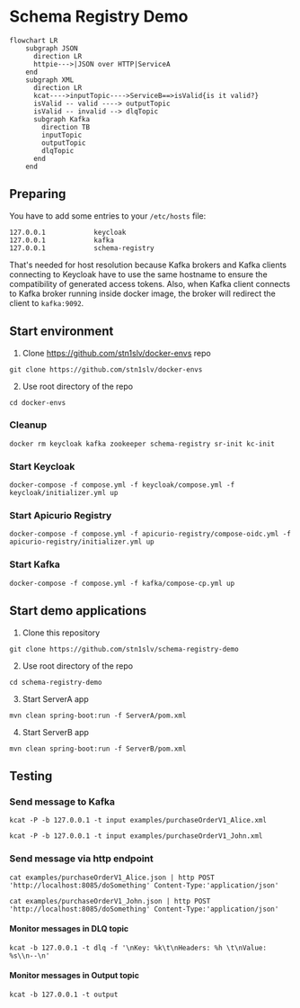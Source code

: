 # Schema Registry Demo

```mermaid
flowchart LR
    subgraph JSON
      direction LR
      httpie--->|JSON over HTTP|ServiceA
    end
    subgraph XML
      direction LR
      kcat---->inputTopic---->ServiceB==>isValid{is it valid?}
      isValid -- valid ----> outputTopic
      isValid -- invalid --> dlqTopic
      subgraph Kafka
        direction TB
        inputTopic
        outputTopic
        dlqTopic
      end
    end
```

## Preparing
You have to add some entries to your ```/etc/hosts``` file:
```
127.0.0.1            keycloak
127.0.0.1            kafka
127.0.0.1            schema-registry
```
That's needed for host resolution because Kafka brokers and Kafka clients connecting to Keycloak have to use the same hostname to ensure the compatibility of generated access tokens. Also, when Kafka client connects to Kafka broker running inside docker image, the broker will redirect the client to ```kafka:9092```.

## Start environment
1. Clone https://github.com/stn1slv/docker-envs repo
```
git clone https://github.com/stn1slv/docker-envs
```
2. Use root directory of the repo
```
cd docker-envs
```

### Cleanup
```
docker rm keycloak kafka zookeeper schema-registry sr-init kc-init
```

### Start Keycloak
```
docker-compose -f compose.yml -f keycloak/compose.yml -f keycloak/initializer.yml up
```

### Start Apicurio Registry
```
docker-compose -f compose.yml -f apicurio-registry/compose-oidc.yml -f apicurio-registry/initializer.yml up
```

### Start Kafka
```
docker-compose -f compose.yml -f kafka/compose-cp.yml up
```

## Start demo applications
1. Clone this repository
```
git clone https://github.com/stn1slv/schema-registry-demo
```
2. Use root directory of the repo
```
cd schema-registry-demo
```

3. Start ServerA app
```
mvn clean spring-boot:run -f ServerA/pom.xml
```
4. Start ServerB app
```
mvn clean spring-boot:run -f ServerB/pom.xml
```

## Testing
### Send message to Kafka
```
kcat -P -b 127.0.0.1 -t input examples/purchaseOrderV1_Alice.xml
```

```
kcat -P -b 127.0.0.1 -t input examples/purchaseOrderV1_John.xml
```

### Send message via http endpoint

```
cat examples/purchaseOrderV1_Alice.json | http POST 'http://localhost:8085/doSomething' Content-Type:'application/json'
```

```
cat examples/purchaseOrderV1_John.json | http POST 'http://localhost:8085/doSomething' Content-Type:'application/json'
```

#### Monitor messages in DLQ topic
```
kcat -b 127.0.0.1 -t dlq -f '\nKey: %k\t\nHeaders: %h \t\nValue: %s\\n--\n'
```

#### Monitor messages in Output topic
```
kcat -b 127.0.0.1 -t output
```

